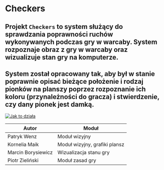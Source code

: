 # Checkers

## Projekt ```Checkers``` to system służący do sprawdzania poprawności ruchów wykonywanych podczas gry w warcaby. System rozpoznaje obraz z gry w warcaby oraz wizualizuje stan gry na komputerze. 

## System został opracowany tak, aby był w stanie poprawnie opisać bieżące położenie i rodzaj pionków na planszy poprzez rozpoznanie ich koloru (przynależności do gracza) i stwierdzenie, czy dany pionek jest damką.

[![Jak to działa](http://img.youtube.com/vi/Wz1HO2RQDiY/0.jpg)](http://www.youtube.com/watch?v=Wz1HO2RQDiY "Prezentacja działania")

| Autor              | Moduł                         |
|--------------------|-------------------------------|
| Patryk Wenz        | Moduł wizyjny                 |
| Kornelia Maik      | Moduł wizyjny, grafiki plansz |
| Marcin Borysiewicz | Wizualizacja stanu gry        |
| Piotr Zieliński    | Moduł zasad gry               |

